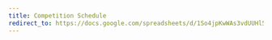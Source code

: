 ```yaml
---
title: Competition Schedule
redirect_to: https://docs.google.com/spreadsheets/d/1So4jpKwWAs3vdUUHl5mb9eZsklu3g-jzyCwJZ4ZigLE/edit#gid=157088883
---
```

